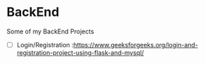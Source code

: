 # BackEnd
Some of my BackEnd Projects

- [ ] Login/Registration :https://www.geeksforgeeks.org/login-and-registration-project-using-flask-and-mysql/
